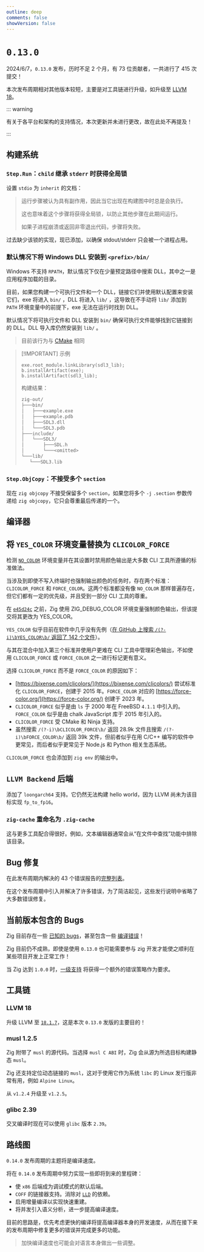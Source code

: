 ```yaml
---
outline: deep
comments: false
showVersion: false
---
```


# `0.13.0`

2024/6/7，`0.13.0` 发布，历时不足 2 个月，有 73 位贡献者，一共进行了 415 次提交！

本次发布周期相对其他版本较短，主要是对工具链进行升级，如升级至 [LLVM 18](https://ziglang.org/download/0.13.0/release-notes.html#LLVM-18)。

::: warning

有关于各平台和架构的支持情况，本次更新并未进行更改，故在此处不再提及！

:::

## 构建系统

### `Step.Run`：`child` 继承 `stderr` 时获得全局锁

设置 `stdio` 为 `inherit` 的文档：

> 运行步骤被认为具有副作用，因此当它出现在构建图中时总是会执行。
>
> 这也意味着这个步骤将获得全局锁，以防止其他步骤在此期间运行。
>
> 如果子进程崩溃或返回非零退出代码，步骤将失败。

过去缺少该锁的实现，现已添加，以确保 stdout/stderr 只会被一个进程占用。

### 默认情况下将 Windows DLL 安装到 `<prefix>/bin/`

Windows 不支持 `RPATH`，默认情况下仅在少量预定路径中搜索 DLL，其中之一是应用程序加载的目录。

目前，如果您构建一个可执行文件和一个 DLL，链接它们并使用默认配置来安装它们，exe 将进入 `bin/` ，DLL 将进入 `lib/` ，这导致在不手动将 `lib/` 添加到 `PATH` 环境变量中的前提下，exe 无法在运行时找到 DLL。

默认情况下将可执行文件和 DLL 安装到 `bin/` 确保可执行文件能够找到它链接到的 DLL。DLL 导入库仍然安装到 `lib/` 。

> 目前该行为与 [CMake](https://github.com/ziglang/zig/pull/19743) 相同

> [!IMPORTANT] 示例
>
> ```zig
> exe.root_module.linkLibrary(sdl3_lib);
> b.installArtifact(exe);
> b.installArtifact(sdl3_lib);
> ```
>
> 构建结果：
>
> ```sh
> zig-out/
> ├───bin/
> │   ├───example.exe
> │   ├───example.pdb
> │   ├───SDL3.dll
> │   └───SDL3.pdb
> ├───include/
> │   └───SDL3/
> │       ├───SDL.h
> │       └───<omitted>
> └───lib/
>    └───SDL3.lib
> ```

### `Step.ObjCopy`：不接受多个 `section`

现在 `zig objcopy` 不接受保留多个 `section`，如果您将多个 `-j` `.section` 参数传递给 `zig objcopy`，它只会尊重最后传递的一个。

## 编译器

## 将 `YES_COLOR` 环境变量替换为 `CLICOLOR_FORCE`

检测 [`NO_COLOR`](https://no-color.org/) 环境变量并在其设置时禁用颜色输出是大多数 CLI 工具所遵循的标准做法。

当涉及到即使不写入终端时也强制输出颜色的任务时，存在两个标准：`CLICOLOR_FORCE` 和 `FORCE_COLOR`。这两个标准都没有像 `NO_COLOR` 那样普遍存在，但它们都有一定的优先级，并且受到一部分 CLI 工具的尊重。

在 [`e45d24c`](https://github.com/ziglang/zig/commit/e45d24c0de29eb6668e56ea927e15505674833a6) 之前，Zig 使用 ZIG_DEBUG_COLOR 环境变量强制颜色输出，但该提交将其更改为 YES_COLOR。

`YES_COLOR` 似乎目前在软件中几乎没有先例（[在 GitHub 上搜索 `/(?-i)\bYES_COLOR\b/` 返回了 142 个文件](https://github.com/search?q=%2F%28%3F-i%29%5CbYES_COLOR%5Cb%2F&type=code)）。

与其在混合中加入第三个标准并使用户更难在 CLI 工具中管理彩色输出，不如使用 `CLICOLOR_FORCE` 或 `FORCE_COLOR` 之一进行标记更有意义。

选择 `CLICOLOR_FORCE` 而不是 `FORCE_COLOR` 的原因如下：

- [https://bixense.com/clicolors/](https://bixense.com/clicolors/) 尝试标准化 `CLICOLOR_FORCE`，创建于 2015 年。`FORCE_COLOR` 对应的 [https://force-color.org/](https://force-color.org/) 创建于 2023 年。
- `CLICOLOR_FORCE` 似乎是由 `ls` 于 2000 年在 FreeBSD `4.1.1` 中引入的。`FORCE_COLOR` 似乎是由 chalk JavaScript 库于 2015 年引入的。
- `CLICOLOR_FORCE` 受 CMake 和 Ninja 支持。
- 虽然搜索 `/(?-i)\bCLICOLOR_FORCE\b/` 返回 28.9k 文件且搜索 `/(?-i)\bFORCE_COLOR\b/` 返回 39k 文件，但前者似乎在用 C/C++ 编写的软件中更常见，而后者似乎更常见于 Node.js 和 Python 相关生态系统。

`CLICOLOR_FORCE` 也会添加到 `zig env` 的输出中。

## `LLVM Backend` 后端

添加了 `loongarch64` 支持。它仍然无法构建 hello world，因为 LLVM 尚未为该目标实现 `fp_to_fp16`。

### `zig-cache` 重命名为 `.zig-cache`

这与更多工具配合得很好。例如，文本编辑器通常会从“在文件中查找”功能中排除该目录。

## Bug 修复

在此发布周期内解决的 43 个错误报告的[完整列表](https://github.com/ziglang/zig/issues?q=is%3Aclosed+is%3Aissue+label%3Abug+milestone%3A0.13.0)。

在这个发布周期中引入并解决了许多错误，为了简洁起见，这些发行说明中省略了大多数错误修复。

## 当前版本包含的 Bugs

Zig 目前存在一些 [已知的 bugs](https://github.com/ziglang/zig/issues?q=is%3Aopen+is%3Aissue+label%3Abug)，甚至包含一些 [编译错误](https://github.com/ziglang/zig/issues?q=is%3Aopen+is%3Aissue+label%3Amiscompilation)！

Zig 目前仍不成熟，即使是使用 `0.13.0` 也可能需要参与 zig 开发才能使之顺利在某些项目开发上正常工作！

当 Zig 达到 `1.0.0` 时，[一级支持](https://ziglang.org/download/0.12.0/release-notes.html#Tier-1-Support) 将获得一个额外的错误策略作为要求。

## 工具链

### LLVM 18

升级 LLVM 至 [`18.1.7`](http://releases.llvm.org/16.0.0/docs/ReleaseNotes.html)，这是本次 `0.13.0` 发版的主要目的！

### musl 1.2.5

Zig 附带了 `musl` 的源代码。当选择 `musl C ABI` 时，Zig 会从源为所选目标构建静态 `musl`。

Zig 还支持定位动态链接的 `musl`，这对于使用它作为系统 `libc` 的 Linux 发行版非常有用，例如 `Alpine Linux`。

从 `v1.2.4` 升级至 `v1.2.5`。

### glibc 2.39

交叉编译时现在可以使用 `glibc` 版本 `2.39`。

## 路线图

`0.14.0` 发布周期的主题将是编译速度。

将在 `0.14.0` 发布周期中努力实现一些即将到来的里程碑：

- 使 `x86` 后端成为调试模式的默认后端。
- `COFF` 的链接器支持。消除对 [`LLD`](https://lld.llvm.org/) 的依赖。
- 启用增量编译以实现快速重建。
- 将并发引入语义分析，进一步提高编译速度。

目前的思路是，优先考虑更快的编译将提高编译器本身的开发速度，从而在接下来的发布周期中修复更多的错误并完成更多的功能。

> 加快编译速度也可能会对语言本身做出一些调整。
